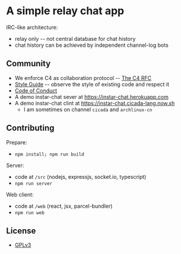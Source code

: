 # A simple relay chat app

IRC-like architecture:
- relay only -- not central database for chat history
- chat history can be achieved by independent channel-log bots

## Community

- We enforce C4 as collaboration protocol -- [The C4 RFC](https://rfc.zeromq.org/spec:42/C4)
- [Style Guide](STYLE-GUIDE.md) -- observe the style of existing code and respect it
- [Code of Conduct](CODE-OF-CONDUCT.md)
- A demo instar-chat sever at https://instar-chat.herokuapp.com
- A demo instar-chat clint at https://instar-chat.cicada-lang.now.sh
  - I am sometimes on channel `cicada` and `archlinux-cn`

## Contributing

Prepare:
- `npm install; npm run build`

Server:
- code at `/src` (nodejs, expressjs, socket.io, typescript)
- `npm run server`

Web client:
- code at `/web` (react, jsx, parcel-bundler)
- `npm run web`

## License

- [GPLv3](LICENSE)
